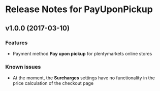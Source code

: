 # Release Notes for PayUponPickup

## v1.0.0 (2017-03-10)

### Features

- Payment method **Pay upon pickup** for plentymarkets online stores

### Known issues

- At the moment, the **Surcharges** settings have no functionality in the price calculation of the checkout page